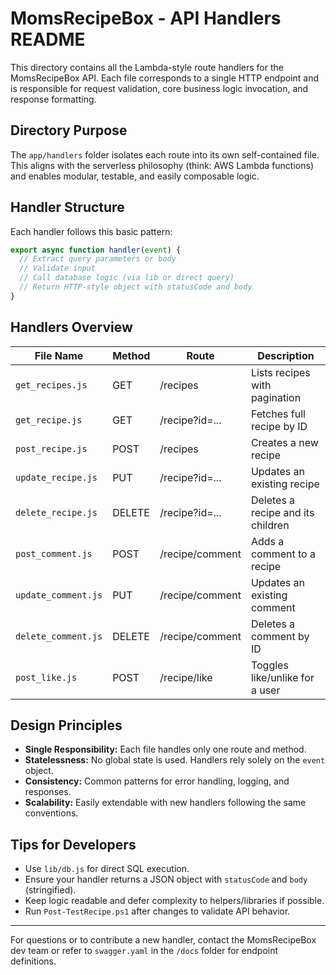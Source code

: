 # MomsRecipeBox - API Handlers README

This directory contains all the Lambda-style route handlers for the MomsRecipeBox API. Each file corresponds to a single HTTP endpoint and is responsible for request validation, core business logic invocation, and response formatting.

## Directory Purpose

The `app/handlers` folder isolates each route into its own self-contained file. This aligns with the serverless philosophy (think: AWS Lambda functions) and enables modular, testable, and easily composable logic.

## Handler Structure

Each handler follows this basic pattern:

```js
export async function handler(event) {
  // Extract query parameters or body
  // Validate input
  // Call database logic (via lib or direct query)
  // Return HTTP-style object with statusCode and body
}
```

## Handlers Overview

| File Name           | Method | Route           | Description                       |
| ------------------- | ------ | --------------- | --------------------------------- |
| `get_recipes.js`    | GET    | /recipes        | Lists recipes with pagination     |
| `get_recipe.js`     | GET    | /recipe?id=...  | Fetches full recipe by ID         |
| `post_recipe.js`    | POST   | /recipes        | Creates a new recipe              |
| `update_recipe.js`  | PUT    | /recipe?id=...  | Updates an existing recipe        |
| `delete_recipe.js`  | DELETE | /recipe?id=...  | Deletes a recipe and its children |
| `post_comment.js`   | POST   | /recipe/comment | Adds a comment to a recipe        |
| `update_comment.js` | PUT    | /recipe/comment | Updates an existing comment       |
| `delete_comment.js` | DELETE | /recipe/comment | Deletes a comment by ID           |
| `post_like.js`      | POST   | /recipe/like    | Toggles like/unlike for a user    |

## Design Principles

* **Single Responsibility:** Each file handles only one route and method.
* **Statelessness:** No global state is used. Handlers rely solely on the `event` object.
* **Consistency:** Common patterns for error handling, logging, and responses.
* **Scalability:** Easily extendable with new handlers following the same conventions.

## Tips for Developers

* Use `lib/db.js` for direct SQL execution.
* Ensure your handler returns a JSON object with `statusCode` and `body` (stringified).
* Keep logic readable and defer complexity to helpers/libraries if possible.
* Run `Post-TestRecipe.ps1` after changes to validate API behavior.

---

For questions or to contribute a new handler, contact the MomsRecipeBox dev team or refer to `swagger.yaml` in the `/docs` folder for endpoint definitions.
